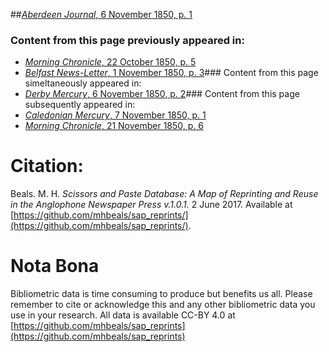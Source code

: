 ##[*Aberdeen Journal*, 6 November 1850, p. 1](https://mhbeals.github.io/sap_html/Aberdeen-Journal/Aberdeen-Journal-6-November-1850-p-1)

### Content from this page previously appeared in:
+ [*Morning Chronicle*, 22 October 1850, p. 5](https://mhbeals.github.io/sap_html/Morning-Chronicle/Morning-Chronicle-22-October-1850-p-5)
+ [*Belfast News-Letter*, 1 November 1850, p. 3](https://mhbeals.github.io/sap_html/Belfast-News-Letter/Belfast-News-Letter-1-November-1850-p-3)### Content from this page simeltaneously appeared in:
+ [*Derby Mercury*, 6 November 1850, p. 2](https://mhbeals.github.io/sap_html/Derby-Mercury/Derby-Mercury-6-November-1850-p-2)### Content from this page subsequently appeared in:
+ [*Caledonian Mercury*, 7 November 1850, p. 1](https://mhbeals.github.io/sap_html/Caledonian-Mercury/Caledonian-Mercury-7-November-1850-p-1)
+ [*Morning Chronicle*, 21 November 1850, p. 6](https://mhbeals.github.io/sap_html/Morning-Chronicle/Morning-Chronicle-21-November-1850-p-6)
                    
# Citation: 

Beals. M. H. *Scissors and Paste Database: A Map of Reprinting and Reuse in the Anglophone Newspaper Press v.1.0.1.* 2 June 2017. Available at [https://github.com/mhbeals/sap_reprints/](https://github.com/mhbeals/sap_reprints/). 
                    
# Nota Bona

Bibliometric data is time consuming to produce but benefits us all. Please remember to cite or acknowledge this and any other bibliometric data you use in your research. All data is available CC-BY 4.0 at [https://github.com/mhbeals/sap_reprints](https://github.com/mhbeals/sap_reprints)